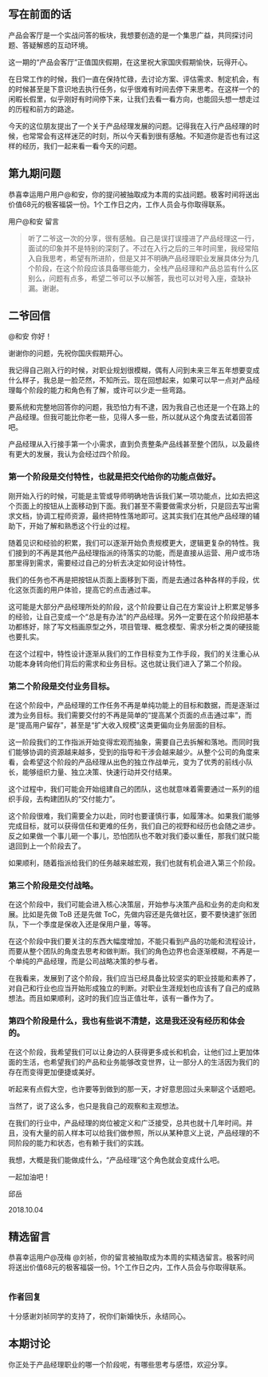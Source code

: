 <h2>写在前面的话</h2>
<p><span class="orange">产品会客厅是一个实战问答的板块，我想要创造的是一个集思广益，共同探讨问题、答疑解惑的互动环境。</span></p>
<p>这一期的“产品会客厅”正值国庆假期，在这里祝大家国庆假期愉快，玩得开心。</p>
<p>在日常工作的时候，我们一直在保持忙碌，去讨论方案、评估需求、制定机会，有的时候甚至是下意识地去执行任务，似乎很难有时间去停下来思考。在这样一个的闲暇长假里，似乎刚好有时间停下来，让我们去看一看方向，也能回头想一想走过的历程和前方的路途。</p>
<p>今天的这位朋友提出了一个关于产品经理发展的问题。记得我在入行产品经理的时候，也常常会有这样迷茫的时刻，所以今天看到很有感触。不知道你是否也有过这样的经历，我们一起来看一看今天的问题。</p>
<h2>第九期问题</h2>
<p><span class="orange">恭喜幸运用户用户@和安，你的提问被抽取成为本周的实战问题。极客时间将送出价值68元的极客福袋一份。1个工作日之内，工作人员会与你取得联系。</span></p>
<p>用户@和安 留言</p>
<blockquote>
<p>听了二爷这一次的分享，很有感触。自己是误打误撞进了产品经理这一行，面试的印象并不是特别的深刻了。不过在入行之后的三年时间里，我经常陷入自我思考，希望有所进阶，但是又并不明确产品经理职业发展具体分为几个阶段，在这个阶段应该具备哪些能力，全栈产品经理和产品总监有什么区别么，问题有点多，希望二爷可以予以解答，我也可以对号入座，查缺补漏。谢谢。</p>
</blockquote><!-- [[[read_end]]] -->
<h2>二爷回信</h2>
<p>@和安 你好！</p>
<p>谢谢你的问题，先祝你国庆假期开心。</p>
<p>我记得自己刚入行的时候，对职业规划很模糊，偶有人问到未来三年五年想要变成什么样子，我总是一脸茫然，不知所云。现在回想起来，如果可以早一点对产品经理每个阶段的能力和角色有了解，或许可以少走一些弯路。</p>
<p>要系统和完整地回答你的问题，我恐怕力有不逮，因为我自己也还是一个在路上的产品经理。但我可能比你老一些，见得人多一些，所以就从这个角度去试着回答吧。</p>
<p>产品经理从入行接手第一个小需求，直到负责整条产品线甚至整个团队，以及最终有更大的发展，我认为会经过四个阶段。</p>
<h3>第一个阶段是交付特性，也就是把交代给你的功能点做好。</h3>
<p>刚开始入行的时候，可能是主管或导师明确地告诉我们某一项功能点，比如去把这个页面上的按钮从上面移动到下面。我们甚至不需要做需求分析，只是回去写出需求文档，协调工程师资源，最终把特性落地即可。这其实我们在其他产品经理的辅助下，开始了解和熟悉这个行业的过程。</p>
<p>随着见识和经验的积累，我们可以逐渐开始负责规模更大，逻辑更复杂的特性。我们接到的不再是其他产品经理指派的待落实的功能，而是直接从运营、用户或市场那里得到需求，需要经过自己的分析去决定如何设计特性。</p>
<p>我们的任务也不再是把按钮从页面上面移到下面，而是去通过各种各样的手段，优化这张页面的用户体验，提高它的点击通过率。</p>
<p>这可能是大部分产品经理所处的阶段，这个阶段要让自己在方案设计上积累足够多的经验，让自己变成一个“总是有办法”的产品经理。另外一定要在这个阶段把基本功都练好，除了写文档画原型之外，项目管理、概念模型、需求分析之类的硬技能也要扎实。</p>
<p>在这个过程中，特性设计逐渐从我们的工作目标变为工作手段，我们的关注重心从功能本身转向他们背后的需求和业务目标。这也就让我们进入了第二个阶段。</p>
<h3>第二个阶段是交付业务目标。</h3>
<p>在这个阶段中，产品经理的工作任务不再是单纯功能上的目标和数据，而是逐渐过渡为业务目标。我们需要交付的不再是简单的“提高某个页面的点击通过率”，而是“提高用户留存”，甚至是“扩大收入规模”这类更偏向业务层面的目标。</p>
<p>这一阶段我们的工作指派开始变得宏观而抽象，需要自己去拆解和落地。而同时我们能够协调的资源越来越多，受到的指导和干涉会越来越少。从整个公司的角度来看，会希望这个阶段的产品经理从出色的独立作战单元，变为了优秀的前线小队长，能够组织力量、独立决策、快速行动并交付结果。</p>
<p>这个过程中，我们可能会开始组建自己的团队，这也就意味着需要通过一系列的组织手段，去构建团队的“交付能力”。</p>
<p>这个阶段很难，我们需要全力以赴，同时也要谨慎行事，如履薄冰。如果我们能够完成目标，就可以获得信任和更难的任务，我们自己的视野和经历也会随之进步。反之如果做一个事儿砸一个事儿，恐怕团队也不敢对我们委以重任，那我们就只能退回到上一个阶段去了。</p>
<p>如果顺利，随着指派给我们的任务越来越宏观，我们也就有机会进入第三个阶段。</p>
<h3>第三个阶段是交付战略。</h3>
<p>在这个阶段中，我们可能会进入核心决策层，开始参与决策产品和业务的走向和发展。比如是先做 ToB 还是先做 ToC，先做内容还是先做社区，要不要快速扩张团队，下一个季度是保收入还是保用户量，等等。</p>
<p>在这个阶段中我们要关注的东西大幅度增加，不能只看到产品的功能和流程设计，而要从整个团队的角度去思考和做判断。我们的角色边界也会逐渐模糊，不再是一个单纯的产品经理，而是公司战略决策的参与者。</p>
<p>在我看来，发展到了这个阶段，我们应当已经具备比较坚实的职业技能和素养了，对自己和行业也应当开始形成独立的判断。对职业生涯规划也应该有了自己的成熟想法。而且如果顺利，这时的我们应当正值壮年，该有一番作为了。</p>
<h3>第四个阶段是什么，我也有些说不清楚，这是我还没有经历和体会的。</h3>
<p>在这个阶段，我希望我们可以让身边的人获得更多成长和机会，让他们过上更加体面的生活，也希望我们的产品和业务能够改变世界，让一部分人的生活因为我们的存在而变得更加便捷或美好。</p>
<p>听起来有点假大空，也许要等到做到的那一天，才好意思回过头来聊这个话题吧。</p>
<p>当然了，说了这么多，也只是我自己的观察和主观想法。</p>
<p>在我们的行业中，产品经理的岗位被定义和广泛接受，总共也就十几年时间。并且，没有大量的前人样本可以给我们做参照，所以从某种意义上说，产品经理的不同阶段的能力和状态，也有赖于我们的实践。</p>
<p>我想，大概是我们能做成什么，“产品经理”这个角色就会变成什么吧。</p>
<p>一起加油吧！</p>
<p>邱岳</p>
<p>2018.10.04</p>
<h2>精选留言</h2>
<p><span class="orange">恭喜幸运用户@茂梅  @刘祯，你的留言被抽取成为本周的实精选留言。极客时间将送出价值68元的极客福袋一份。1个工作日之内，工作人员会与你取得联系。</span></p>
<p><img src="https://static001.geekbang.org/resource/image/a6/78/a62977758f06dd69595051b7b84ec178.jpeg" alt="" /><img src="https://static001.geekbang.org/resource/image/82/7a/82467b02c1f1d8241048822ba5c2767a.jpeg" alt="" /></p>
<h3>作者回复</h3>
<p>十分感谢刘祯同学的支持了，祝你们新婚快乐，永结同心。</p>
<h2>本期讨论</h2>
<p>你正处于产品经理职业的哪一个阶段呢，有哪些思考与感悟，欢迎分享。</p>
<p></p>
